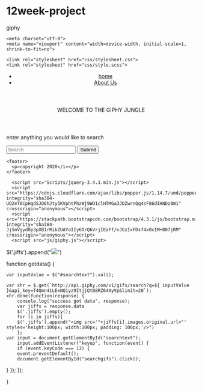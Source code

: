 # 12week-project
giphy
<!doctype html>
<html lang="en">
  <head>
    <title>giphy</title>
  
    <meta charset="utf-8">
    <meta name="viewport" content="width=device-width, initial-scale=1, shrink-to-fit=no">

    <link rel="stylesheet" href="css/stylesheet.css">
    <link rel="stylesheet" href="css/style.scss">
  </head>
  <body>
    <header>
      <nav>
          <ul class="sidenav">
              <li><a class="active" href="home.html">home</a></li>
              <li><a href="aboutme.html">About Us</a></li>
          </ul>
       </nav>
    </div>
    </header>
    <div class="header">
      <header>WELCOME TO THE GIPHY JUNGLE</header>
    </div>
    <p>enter anything you would like to search</p>
    <div class="searchbar">
    <input id="searchtext" type="text" placeholder="Search"></input>
    <input id="searchgifs" type="submit" onclick="getdata()"></input>
    </div>
    <div class="jiffs"></div>

    <footer>
      <p>copyright 2020</i></p>
    </footer>

      <script src="Scripts/jquery-3.4.1.min.js"></script>
      <script src="https://cdnjs.cloudflare.com/ajax/libs/popper.js/1.14.7/umd/popper.min.js" integrity="sha384-UO2eT0CpHqdSJQ6hJty5KVphtPhzWj9WO1clHTMGa3JDZwrnQq4sF86dIHNDz0W1" crossorigin="anonymous"></script>
      <script src="https://stackpath.bootstrapcdn.com/bootstrap/4.3.1/js/bootstrap.min.js" integrity="sha384-JjSmVgyd0p3pXB1rRibZUAYoIIy6OrQ6VrjIEaFf/nJGzIxFDsf4x0xIM+B07jRM" crossorigin="anonymous"></script>
      <script src="js/giphy.js"></script>
</body>
</html>









$('.jiffs').append("<img src='"+jiffs[i].images.original.url+"' styles='height:100px; width:100px; padding: 50px;'/>")



 
function getdata() {

    var inputValue = $("#searchtext").val();

    var xhr = $.get(`http://api.giphy.com/v1/gifs/search?q=${ inputValue }&api_key=T4Qmn41LExNQ1yz9ItjjQtB8RZ64AyVp&limit=20`);
    xhr.done(function(response) { 
        console.log("success got data", response);
        var jiffs = response.data
        $('.jiffs').empty();
        for (i in jiffs){
        $('.jiffs').append("<img src='"+jiffs[i].images.original.url+"' styles='height:100px; width:100px; padding: 100px;'/>")
        };
    var input = document.getElementById("searchtext");
        input.addEventListener("keyup", function(event) {
        if (event.keyCode === 13) {
        event.preventDefault();
        document.getElementById("searchgifs").click();
  }
});
    });

}
